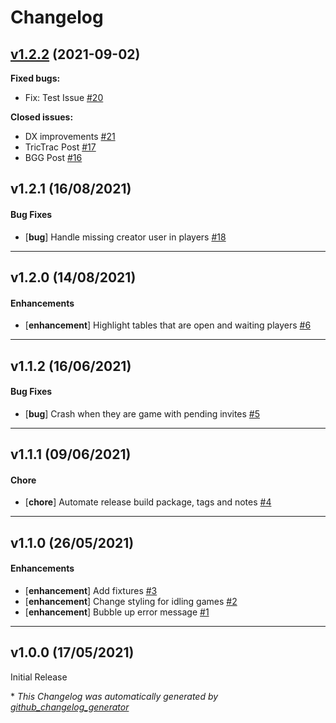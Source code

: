 # Changelog

## [v1.2.2](https://github.com/FlavienBusseuil/bga-chrome-extension/tree/v1.2.2) (2021-09-02)

**Fixed bugs:**

- Fix: Test Issue [\#20](https://github.com/FlavienBusseuil/bga-chrome-extension/issues/20)

**Closed issues:**

- DX improvements [\#21](https://github.com/FlavienBusseuil/bga-chrome-extension/issues/21)
- TricTrac Post [\#17](https://github.com/FlavienBusseuil/bga-chrome-extension/issues/17)
- BGG Post [\#16](https://github.com/FlavienBusseuil/bga-chrome-extension/issues/16)

## v1.2.1 (16/08/2021)

#### Bug Fixes

- [**bug**] Handle missing creator user in players [#18](https://github.com/FlavienBusseuil/bga-chrome-extension/issues/18)

---

## v1.2.0 (14/08/2021)

#### Enhancements

- [**enhancement**] Highlight tables that are open and waiting players [#6](https://github.com/FlavienBusseuil/bga-chrome-extension/issues/6)

---

## v1.1.2 (16/06/2021)

#### Bug Fixes

- [**bug**] Crash when they are game with pending invites [#5](https://github.com/FlavienBusseuil/bga-chrome-extension/issues/5)

---

## v1.1.1 (09/06/2021)

#### Chore

- [**chore**] Automate release build package, tags and notes [#4](https://github.com/FlavienBusseuil/bga-chrome-extension/issues/4)

---

## v1.1.0 (26/05/2021)

#### Enhancements

- [**enhancement**] Add fixtures [#3](https://github.com/FlavienBusseuil/bga-chrome-extension/issues/3)
- [**enhancement**] Change styling for idling games [#2](https://github.com/FlavienBusseuil/bga-chrome-extension/issues/2)
- [**enhancement**] Bubble up error message [#1](https://github.com/FlavienBusseuil/bga-chrome-extension/issues/1)

---

## v1.0.0 (17/05/2021)

Initial Release


\* *This Changelog was automatically generated by [github_changelog_generator](https://github.com/github-changelog-generator/github-changelog-generator)*
